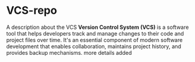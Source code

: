 # VCS-repo
A description about the VCS **Version Control System (VCS)** is a software tool that helps developers track and manage changes to their code and project files over time. It's an essential component of modern software development that enables collaboration, maintains project history, and provides backup mechanisms.
more details added